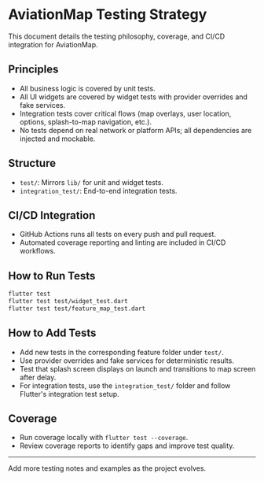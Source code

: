 # AviationMap Testing Strategy

This document details the testing philosophy, coverage, and CI/CD integration for AviationMap.

## Principles
- All business logic is covered by unit tests.
- All UI widgets are covered by widget tests with provider overrides and fake services.
- Integration tests cover critical flows (map overlays, user location, options, splash-to-map navigation, etc.).
- No tests depend on real network or platform APIs; all dependencies are injected and mockable.

## Structure
- `test/`: Mirrors `lib/` for unit and widget tests.
- `integration_test/`: End-to-end integration tests.

## CI/CD Integration
- GitHub Actions runs all tests on every push and pull request.
- Automated coverage reporting and linting are included in CI/CD workflows.

## How to Run Tests
```bash
flutter test
flutter test test/widget_test.dart
flutter test test/feature_map_test.dart
```

## How to Add Tests
- Add new tests in the corresponding feature folder under `test/`.
- Use provider overrides and fake services for deterministic results.
- Test that splash screen displays on launch and transitions to map screen after delay.
- For integration tests, use the `integration_test/` folder and follow Flutter's integration test setup.

## Coverage
- Run coverage locally with `flutter test --coverage`.
- Review coverage reports to identify gaps and improve test quality.

---
Add more testing notes and examples as the project evolves.
